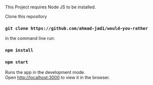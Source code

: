 

This Project requires Node JS to be installed.


Clone this repository

### `git clone https://github.com/ahmad-jad1/would-you-rather`

in the command line run:

### `npm install`

### `npm start`


Runs the app in the development mode.<br>
Open [http://localhost:3000](http://localhost:3000) to view it in the browser.



